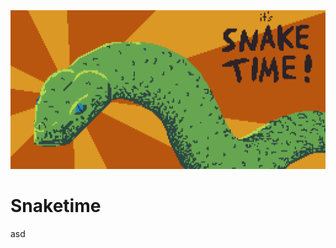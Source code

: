 <picture>
 <img alt="Title image" src="/readme-images/title.png?raw=true">
</picture>

# Snaketime
asd